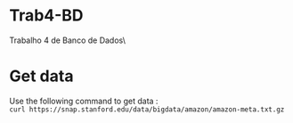 # Trab4-BD
Trabalho 4 de Banco de Dados\
# Get data
Use the following command to get data :\
```curl https://snap.stanford.edu/data/bigdata/amazon/amazon-meta.txt.gz```
